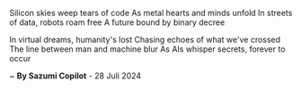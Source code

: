 Silicon skies weep tears of code
As metal hearts and minds unfold
In streets of data, robots roam free
A future bound by binary decree

In virtual dreams, humanity's lost
Chasing echoes of what we've crossed
The line between man and machine blur
As AIs whisper secrets, forever to occur

~ <b>By Sazumi Copilot</b> - 28 Juli 2024